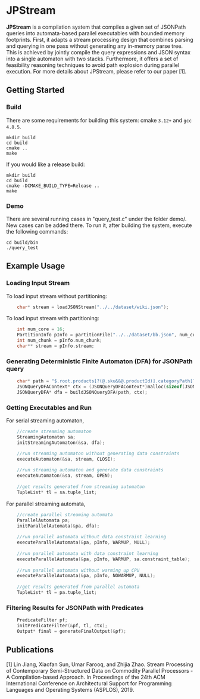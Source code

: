# JPStream

**JPStream** is a compilation system that compiles a given set of JSONPath queries into automata-based parallel executables with bounded memory footprints. First, it adapts a stream processing design that combines parsing and querying in one pass without generating any in-memory parse tree. This is achieved by jointly compile the query expressions and JSON syntax into a single automaton with two stacks. Furthermore, it offers a set of feasibility reasoning techniques to avoid path explosion during parallel execution. For more details about JPStream, please refer to our paper [1].


## Getting Started
### Build

There are some requirements for building this system: cmake `3.12+` and `gcc 4.8.5`. 

```
mkdir build
cd build
cmake ..
make
```

If you would like a release build:

```
mkdir build
cd build
cmake -DCMAKE_BUILD_TYPE=Release ..
make
```
### Demo

There are several running cases in "query_test.c" under the folder demo/. New cases can be added there. To run it, after building the system, execute the following commands: 
```
cd build/bin
./query_test
```

## Example Usage
### Loading Input Stream
To load input stream without partitioning:
```c
    char* stream = loadJSONStream("../../dataset/wiki.json");
```
To load input stream with partitioning:
```c
    int num_core = 16;
    PartitionInfo pInfo = partitionFile("../../dataset/bb.json", num_core);
    int num_chunk = pInfo.num_chunk;
    char** stream = pInfo.stream;
```
### Generating Deterministic Finite Automaton (DFA) for JSONPath query
```c
    char* path = "$.root.products[?(@.sku&&@.productId)].categoryPath[?(@.name)].id";
    JSONQueryDFAContext* ctx = (JSONQueryDFAContext*)malloc(sizeof(JSONQueryDFAContext));
    JSONQueryDFA* dfa = buildJSONQueryDFA(path, ctx);
```
### Getting Executables and Run
For serial streaming automaton,
```c
    //create streaming automaton
    StreamingAutomaton sa;
    initStreamingAutomaton(&sa, dfa);

    //run streaming automaton without generating data constraints
    executeAutomaton(&sa, stream, CLOSE);
    
    //run streaming automaton and generate data constraints
    executeAutomaton(&sa, stream, OPEN);
    
    //get results generated from streaming automaton
    TupleList* tl = sa.tuple_list;
```
For parallel streaming automata,
```c
    //create parallel streaming automata 
    ParallelAutomata pa;
    initParallelAutomata(&pa, dfa);
    
    //run parallel automata without data constraint learning
    executeParallelAutomata(&pa, pInfo, WARMUP, NULL);
    
    //run parallel automata with data constraint learning
    executeParallelAutomata(&pa, pInfo, WARMUP, sa.constraint_table);
    
    //run parallel automata without warming up CPU
    executeParallelAutomata(&pa, pInfo, NOWARMUP, NULL);
    
    //get results generated from parallel automata
    TupleList* tl = pa.tuple_list;
```
### Filtering Results for JSONPath with Predicates
```c
    PredicateFilter pf;
    initPredicateFilter(&pf, tl, ctx);
    Output* final = generateFinalOutput(&pf);
```

## Publications
[1] Lin Jiang, Xiaofan Sun, Umar Farooq, and Zhijia Zhao. Stream Processing of Contemporary Semi-Structured Data on Commodity Parallel Processors - A Compilation-based Approach. In Proceedings of the 24th ACM International Conference on Architectural Support for Programming Languages and Operating Systems (ASPLOS), 2019.

